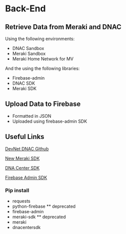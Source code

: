 # Back-End
## Retrieve Data from Meraki and DNAC
Using the following environments:
- DNAC Sandbox
- Meraki Sandbox
- Meraki Home Network for MV

And the using the following libraries:
- Firebase-admin
- DNAC SDK
- Meraki SDK

## Upload Data to Firebase
- Formatted in JSON
- Uploaded using firebase-admin SDK

## Useful Links
[DevNet DNAC Github](https://github.com/CiscoDevNet/DNAC-NetworkDevice)

[New Meraki SDK](https://github.com/meraki/dashboard-api-python)

[DNA Center SDK](https://github.com/cisco-en-programmability/dnacentersdk)

[Firebase Admin SDK](https://firebase.google.com/docs/admin/setup)

### Pip install
- requests
- python-firebase ** deprecated
- firebase-admin
- meraki-sdk ** deprecated
- meraki
- dnacentersdk
